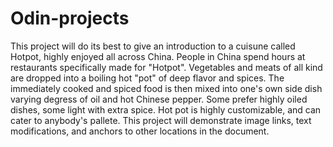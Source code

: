 # Odin-projects
This project will do its best to give an introduction to a cuisune called Hotpot, highly enjoyed all across China. People in China spend hours at restaurants specifically made for "Hotpot". Vegetables and meats of all kind are dropped into a boiling hot "pot" of deep flavor and spices. The immediately cooked and spiced food is then mixed into one's own side dish varying degress of oil and hot Chinese pepper. Some prefer highly oiled dishes, some light with extra spice. Hot pot is highly customizable, and can cater to anybody's pallete. 
This project will demonstrate image links, text modifications, and anchors to other locations in the document.
